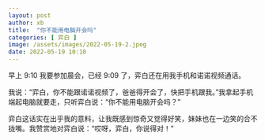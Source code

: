 ```yaml
---
layout: post
author: xb
title:  "你不能用电脑开会吗"
categories: [ 弈白 ]
image: /assets/images/2022-05-19-2.jpeg
date: 2022-05-19 10:10
---
```


早上 9:10 我要参加晨会，已经 9:09 了，弈白还在用我手机和诺诺视频通话。

我说：“弈白，你不能跟诺诺视频了，爸爸得开会了，快把手机跟我。”我拿起手机端起电脑就要走，只听弈白说：“你不能用电脑开会吗？”

弈白这话实在出乎我的意料，让我既感到惊奇又觉得好笑，妹妹也在一边笑的合不拢嘴。我赞赏地对弈白说：“哎呀，弈白，你说得对！”